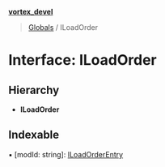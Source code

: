 **[vortex_devel](../README.md)**

> [Globals](../globals.md) / ILoadOrder

# Interface: ILoadOrder

## Hierarchy

* **ILoadOrder**

## Indexable

▪ [modId: string]: [ILoadOrderEntry](iloadorderentry.md)
